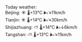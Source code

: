 Today weather:  
Beijing: ☀️ 🌡️+13°C 🌬️↘11km/h  
Tianjin: ☀️ 🌡️+14°C 🌬️↘30km/h  
Shijiazhuang: ⛅️  🌡️+14°C 🌬️↓6km/h  
Tangshan: ⛅️  🌡️+13°C 🌬️↘11km/h  
